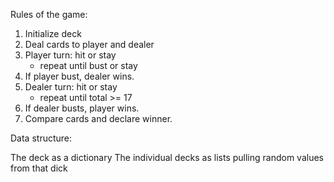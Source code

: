 Rules of the game:
1. Initialize deck
2. Deal cards to player and dealer
3. Player turn: hit or stay
   - repeat until bust or stay
4. If player bust, dealer wins.
5. Dealer turn: hit or stay
   - repeat until total >= 17
6. If dealer busts, player wins.
7. Compare cards and declare winner.

Data structure:
<!-- What data structure should you use to contain the deck, the player's cards, and the dealer's cards? A dictionary, perhaps? A list? A nested list? Your decision will have consequences throughout your code but don't be afraid of choosing the wrong one. Play around with an idea, and see how far you can push it. If it doesn't work, back out and take another approach. -->

The deck as a dictionary
The individual decks as lists pulling random values from that dick